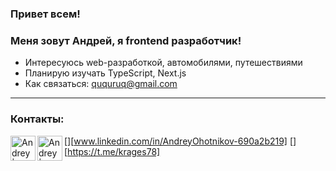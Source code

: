 ### Привет всем!
### Меня зовут Андрей, я frontend разработчик!

- Интересуюсь web-разработкой, автомобилями, путешествиями
- Планирую изучать TypeScript, Next.js
- Как связаться: ququruq@gmail.com
---
### Контакты:

[<img align="left" alt="Andrey | linkedin" width="40px" src="https://www.freepnglogos.com/uploads/linkedin-logo-design-30.png" />][www.linkedin.com/in/AndreyOhotnikov-690a2b219]
[<img align="left" alt="Andrey | telegram" width="40px" src="https://img.icons8.com/fluency/48/000000/telegram-app.png" />][https://t.me/krages78]


